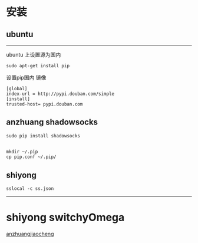 # 安装


## ubuntu

---------

ubuntu 上设置源为国内

```
sudo apt-get install pip

```

设置pip国内 镜像

```
[global]
index-url = http://pypi.douban.com/simple
[install]
trusted-host= pypi.douban.com
```
## anzhuang shadowsocks

```
sudo pip install shadowsocks
```

## 

```
mkdir ~/.pip
cp pip.conf ~/.pip/
```

##  shiyong

```
sslocal -c ss.json
```

----------------

# shiyong switchyOmega

[](https://github.com/FelisCatus/SwitchyOmega)
[anzhuangjiaocheng](https://github.com/FelisCatus/SwitchyOmega/wiki/GFWList)

